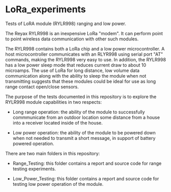 # LoRa_experiments
 Tests of LoRA module (RYLR998) ranging and low power.

The Reyax RYLR998 is an inexpensive LoRa "modem".  It can perform point to point wireless data communication with other such modules.

The RYLR998 contains both a LoRa chip and a low power microcontroller.  A host microcontroller communicates with an RLYR998 using
serial port "AT" commands, making the RYLR998 very easy to use.  In addition, the RYLR998 has a low power sleep mode that reduces current
draw to about 10 microamps.  The use of LoRa for long distance, low volume data communication along with the ability to sleep the module
when not transmitting suggests that these modules could be ideal for use as long range contact open/close sensors.

The purpose of the tests documented in this repository is to explore the RYLR998 module capabilities in two respects:

- Long range operation:  the ability of the module to successfully commmunicate from an outdoor location some distance from a house
into a receiver located inside of the house.

- Low power operation:  the ability of the module to be powered down when not needed to transmit a short message, in support
of battery powered operation.


There are two main folders in this repository:

- Range_Testing: this folder contains a report and source code for range testing experiments.

- Low_Power_Testing: this folder contains a report and source code for testing low power operation of the module.



